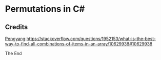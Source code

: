 # Permutations in C#

## Credits

[Pengyang](https://stackoverflow.com/users/1251423/pengyang)
<https://stackoverflow.com/questions/1952153/what-is-the-best-way-to-find-all-combinations-of-items-in-an-array/10629938#10629938>

The End
